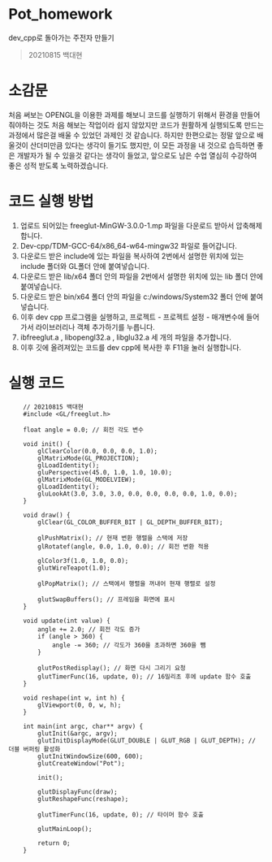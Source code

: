 # Pot_homework
dev_cpp로 돌아가는 주전자 만들기
> 20210815 백대현

# 소감문
처음 써보는 OPENGL을 이용한 과제를 해보니 코드를 실행하기 위해서 환경을 만들어줘야하는 것도 처음 해보는 작업이라 쉽지 않았지만 코드가 원활하게 실행되도록 만드는 과정에서 많은걸 배울 수 있었던 과제인 것 같습니다. 하지만 한편으로는 정말 앞으로 배울것이 산더미만큼 있다는 생각이 들기도 했지만, 이 모든 과정을 내 것으로 습득하면 좋은 개발자가 될 수 있을것 같다는 생각이 들었고, 앞으로도 남은 수업 열심히 수강하여 좋은 성적 받도록 노력하겠습니다.

# 코드 실행 방법
1. 업로드 되어있는 freeglut-MinGW-3.0.0-1.mp 파일을 다운로드 받아서 압축해제 합니다.
2. Dev-cpp/TDM-GCC-64/x86_64-w64-mingw32 파일로 들어갑니다.
3. 다운로드 받은 include에 있는 파일을 복사하여 2번에서 설명한 위치에 있는 include 폴더와 GL폴더 안에 붙여넣습니다.
4. 다운로드 받은 lib/x64 폴더 안의 파일을 2번에서 설명한 위치에 있는 lib 폴더 안에 붙여넣습니다.
5. 다운로드 받은 bin/x64 폴더 안의 파일을 c:/windows/System32 폴더 안에 붙여넣습니다.
6. 이후 dev cpp 프로그램을 실행하고, 프로젝트 - 프로젝트 설정 - 매개변수에 들어가서 라이브러리나 객체 추가하기를 누릅니다.
7. ibfreeglut.a , libopengl32.a , libglu32.a 세 개의 파일을 추가합니다.
8. 이후 깃에 올려져있는 코드를 dev cpp에 복사한 후 F11을 눌러 실행합니다.

# 실행 코드 

        // 20210815 백대현
        #include <GL/freeglut.h>
        
        float angle = 0.0; // 회전 각도 변수
        
        void init() {
            glClearColor(0.0, 0.0, 0.0, 1.0);
            glMatrixMode(GL_PROJECTION);
            glLoadIdentity();
            gluPerspective(45.0, 1.0, 1.0, 10.0);
            glMatrixMode(GL_MODELVIEW);
            glLoadIdentity();
            gluLookAt(3.0, 3.0, 3.0, 0.0, 0.0, 0.0, 0.0, 1.0, 0.0);
        }
        
        void draw() {
            glClear(GL_COLOR_BUFFER_BIT | GL_DEPTH_BUFFER_BIT);
        
            glPushMatrix(); // 현재 변환 행렬을 스택에 저장
            glRotatef(angle, 0.0, 1.0, 0.0); // 회전 변환 적용
        
            glColor3f(1.0, 1.0, 0.0);
            glutWireTeapot(1.0);
        
            glPopMatrix(); // 스택에서 행렬을 꺼내어 현재 행렬로 설정
        
            glutSwapBuffers(); // 프레임을 화면에 표시
        }
        
        void update(int value) {
            angle += 2.0; // 회전 각도 증가
            if (angle > 360) {
                angle -= 360; // 각도가 360을 초과하면 360을 뺌
            }
        
            glutPostRedisplay(); // 화면 다시 그리기 요청
            glutTimerFunc(16, update, 0); // 16밀리초 후에 update 함수 호출
        }
        
        void reshape(int w, int h) {
            glViewport(0, 0, w, h);
        }
        
        int main(int argc, char** argv) {
            glutInit(&argc, argv);
            glutInitDisplayMode(GLUT_DOUBLE | GLUT_RGB | GLUT_DEPTH); // 더블 버퍼링 활성화
            glutInitWindowSize(600, 600);
            glutCreateWindow("Pot");
        
            init();
        
            glutDisplayFunc(draw);
            glutReshapeFunc(reshape);
        
            glutTimerFunc(16, update, 0); // 타이머 함수 호출
        
            glutMainLoop();
        
            return 0;
        }
